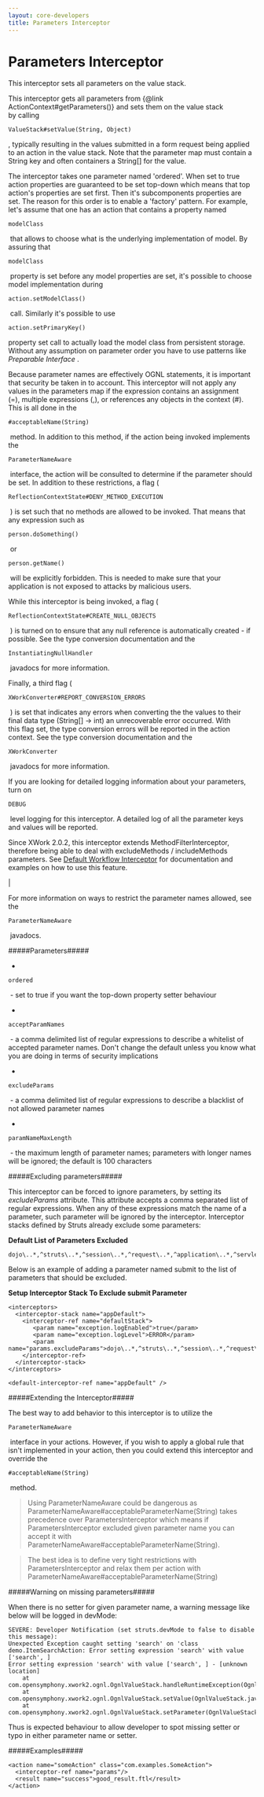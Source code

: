 ```yaml
---
layout: core-developers
title: Parameters Interceptor
---
```


# Parameters Interceptor

This interceptor sets all parameters on the value stack\.

This interceptor gets all parameters from \{@link ActionContext\#getParameters()\} and sets them on the value stack by calling 

~~~~~~~
ValueStack#setValue(String, Object)
~~~~~~~
, typically resulting in the values submitted in a form request being applied to an action in the value stack\. Note that the parameter map must contain a String key and often containers a String\[\] for the value\.

The interceptor takes one parameter named 'ordered'\. When set to true action properties are guaranteed to be set top\-down which means that top action's properties are set first\. Then it's subcomponents properties are set\. The reason for this order is to enable a 'factory' pattern\. For example, let's assume that one has an action that contains a property named 

~~~~~~~
modelClass
~~~~~~~
 that allows to choose what is the underlying implementation of model\. By assuring that 

~~~~~~~
modelClass
~~~~~~~
 property is set before any model properties are set, it's possible to choose model implementation during 

~~~~~~~
action.setModelClass()
~~~~~~~
 call\. Similarly it's possible to use 

~~~~~~~
action.setPrimaryKey() 
~~~~~~~
property set call to actually load the model class from persistent storage\. Without any assumption on parameter order you have to use patterns like _Preparable Interface_ \.

Because parameter names are effectively OGNL statements, it is important that security be taken in to account\. This interceptor will not apply any values in the parameters map if the expression contains an assignment (=), multiple expressions (,), or references any objects in the context (\#)\. This is all done in the 

~~~~~~~
#acceptableName(String)
~~~~~~~
 method\. In addition to this method, if the action being invoked implements the 

~~~~~~~
ParameterNameAware
~~~~~~~
 interface, the action will be consulted to determine if the parameter should be set\.
In addition to these restrictions, a flag ( 

~~~~~~~
ReflectionContextState#DENY_METHOD_EXECUTION
~~~~~~~
 ) is set such that no methods are allowed to be invoked\. That means that any expression such as 

~~~~~~~
person.doSomething()
~~~~~~~
 or 

~~~~~~~
person.getName()
~~~~~~~
 will be explicitly forbidden\. This is needed to make sure that your application is not exposed to attacks by malicious users\.

While this interceptor is being invoked, a flag ( 

~~~~~~~
ReflectionContextState#CREATE_NULL_OBJECTS
~~~~~~~
 ) is turned on to ensure that any null reference is automatically created \- if possible\. See the type conversion documentation and the 

~~~~~~~
InstantiatingNullHandler
~~~~~~~
 javadocs for more information\.

Finally, a third flag ( 

~~~~~~~
XWorkConverter#REPORT_CONVERSION_ERRORS
~~~~~~~
 ) is set that indicates any errors when converting the the values to their final data type (String\[\] \-&gt; int) an unrecoverable error occurred\. With this flag set, the type conversion errors will be reported in the action context\. See the type conversion documentation and the 

~~~~~~~
XWorkConverter
~~~~~~~
 javadocs for more information\.

If you are looking for detailed logging information about your parameters, turn on 

~~~~~~~
DEBUG
~~~~~~~
 level logging for this interceptor\. A detailed log of all the parameter keys and values will be reported\.



Since XWork 2\.0\.2, this interceptor extends MethodFilterInterceptor, therefore being able to deal with excludeMethods / includeMethods parameters\. See [Default Workflow Interceptor](default-workflow-interceptor.html) for documentation and examples on how to use this feature\.

| 

For more information on ways to restrict the parameter names allowed, see the 

~~~~~~~
ParameterNameAware
~~~~~~~
 javadocs\.

#####Parameters#####

+ 

~~~~~~~
ordered
~~~~~~~
 \- set to true if you want the top\-down property setter behaviour

+ 

~~~~~~~
acceptParamNames
~~~~~~~
 \- a comma delimited list of regular expressions to describe a whitelist of accepted parameter names\. Don't change the default unless you know what you are doing in terms of security implications

+ 

~~~~~~~
excludeParams
~~~~~~~
 \- a comma delimited list of regular expressions to describe a blacklist of not allowed parameter names

+ 

~~~~~~~
paramNameMaxLength
~~~~~~~
 \- the maximum length of parameter names; parameters with longer names will be ignored; the default is 100 characters

#####Excluding parameters#####

This interceptor can be forced to ignore parameters, by setting its _excludeParams_  attribute\. This attribute accepts a comma separated list of regular expressions\. When any of these expressions match the name of a parameter, such parameter will be ignored by the interceptor\. Interceptor stacks defined by Struts already exclude some parameters:

**Default List of Parameters Excluded**


~~~~~~~
dojo\..*,^struts\..*,^session\..*,^request\..*,^application\..*,^servlet(Request|Response)\..*,parameters\...*

~~~~~~~

Below is an example of adding a parameter named submit to the list of parameters that should be excluded\.

**Setup Interceptor Stack To Exclude submit Parameter**


~~~~~~~
<interceptors>
  <interceptor-stack name="appDefault">
    <interceptor-ref name="defaultStack">
       <param name="exception.logEnabled">true</param>
       <param name="exception.logLevel">ERROR</param>
       <param name="params.excludeParams">dojo\..*,^struts\..*,^session\..*,^request\..*,^application\..*,^servlet(Request|Response)\..*,parameters\...*,submit</param>
    </interceptor-ref>
  </interceptor-stack>
</interceptors>
		
<default-interceptor-ref name="appDefault" />

~~~~~~~

#####Extending the Interceptor#####

The best way to add behavior to this interceptor is to utilize the 

~~~~~~~
ParameterNameAware
~~~~~~~
 interface in your actions\. However, if you wish to apply a global rule that isn't implemented in your action, then you could extend this interceptor and override the 

~~~~~~~
#acceptableName(String)
~~~~~~~
 method\.


> 

> 

> Using ParameterNameAware could be dangerous as ParameterNameAware\#acceptableParameterName(String) takes precedence over ParametersInterceptor which means if ParametersInterceptor excluded given parameter name you can accept it with ParameterNameAware\#acceptableParameterName(String)\.

> 

> 

> The best idea is to define very tight restrictions with ParametersInterceptor and relax them per action with ParameterNameAware\#acceptableParameterName(String)

> 

#####Warning on missing parameters#####

When there is no setter for given parameter name, a warning message like below will be logged in devMode:


~~~~~~~
SEVERE: Developer Notification (set struts.devMode to false to disable this message):
Unexpected Exception caught setting 'search' on 'class demo.ItemSearchAction: Error setting expression 'search' with value ['search', ]
Error setting expression 'search' with value ['search', ] - [unknown location]
	at com.opensymphony.xwork2.ognl.OgnlValueStack.handleRuntimeException(OgnlValueStack.java:201)
	at com.opensymphony.xwork2.ognl.OgnlValueStack.setValue(OgnlValueStack.java:178)
	at com.opensymphony.xwork2.ognl.OgnlValueStack.setParameter(OgnlValueStack.java:152)

~~~~~~~

Thus is expected behaviour to allow developer to spot missing setter or typo in either parameter name or setter\.

#####Examples#####



~~~~~~~
<action name="someAction" class="com.examples.SomeAction">
  <interceptor-ref name="params"/>
  <result name="success">good_result.ftl</result>
</action>
~~~~~~~
